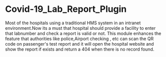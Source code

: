 # Covid-19_Lab_Report_Plugin
Most of the hospitals using a traditional HMS system in an intranet environment.Now its a must that hospital should provide a facility to enter that labnumber and check a report is valid or not. This module enhances the feature that authorities like police,Airport checking , etc can scan the QR code on passenger's test report and it will open the hospital website and show the report if exists and return a 404 when there is no record found.

